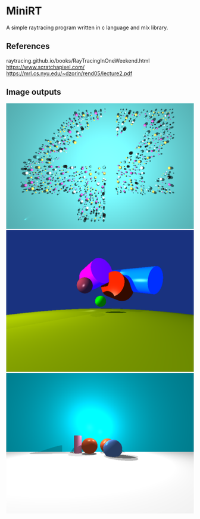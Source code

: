 # MiniRT

A simple raytracing program written in c language and mlx library.

## References

raytracing.github.io/books/RayTracingInOneWeekend.html  
https://www.scratchapixel.com/  
https://mrl.cs.nyu.edu/~dzorin/rend05/lecture2.pdf

## Image outputs
![alt text](https://github.com/SkyHearts/MiniRT/blob/master/images/42_logo.png?raw=true)
![alt text](https://github.com/SkyHearts/MiniRT/blob/master/images/Scene1.png?raw=true)
![alt text](https://github.com/SkyHearts/MiniRT/blob/master/images/Scene2.png?raw=true)

